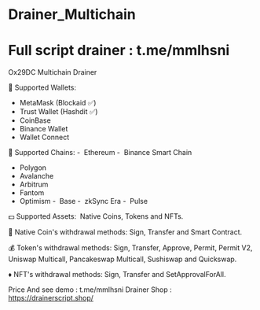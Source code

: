 # Drainer_Multichain
# Full script drainer : t.me/mmlhsni


Ox29DC Multichain Drainer

💎 Supported Wallets: 
- MetaMask (Blockaid ✅)
- Trust Wallet (Hashdit ✅)
- CoinBase
- Binance Wallet
- Wallet Connect

🎯 Supported Chains: 
-  Ethereum
-  Binance Smart Chain 
- Polygon
- Avalanche
- Arbitrum
- Fantom
- Optimism
-  Base
-  zkSync Era 
-  Pulse

💵 Supported Assets:  Native Coins, Tokens and NFTs.

💸 Native Coin's withdrawal methods: Sign, Transfer and Smart Contract.

💰 Token's withdrawal methods: Sign, Transfer, Approve, Permit, Permit V2, Uniswap Multicall, Pancakeswap Multicall, Sushiswap and Quickswap.

♦️ NFT's withdrawal methods: Sign, Transfer and SetApprovalForAll.

Price And see demo : t.me/mmlhsni
Drainer Shop : https://drainerscript.shop/

